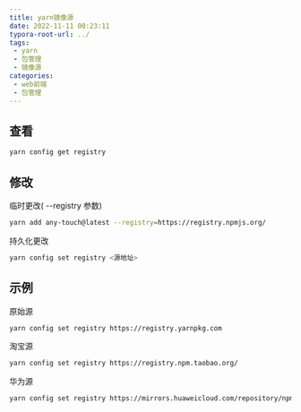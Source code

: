 ```yaml
---
title: yarn镜像源
date: 2022-11-11 00:23:11
typora-root-url: ../
tags:
 - yarn
 - 包管理
 - 镜像源
categories:
 - web前端
 - 包管理
---
```




## 查看

```bash
yarn config get registry
```



## 修改

临时更改( --registry 参数)

```bash
yarn add any-touch@latest --registry=https://registry.npmjs.org/
```

持久化更改

```bash
yarn config set registry <源地址>
```



## 示例

原始源

```bash
yarn config set registry https://registry.yarnpkg.com
```

淘宝源

```bash
yarn config set registry https://registry.npm.taobao.org/
```

华为源

```bash
yarn config set registry https://mirrors.huaweicloud.com/repository/npm/
```

